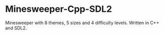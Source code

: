 # Minesweeper-Cpp-SDL2
Minesweeper with 8 themes, 5 sizes and 4 difficulty levels. Written in C++ and SDL2.
